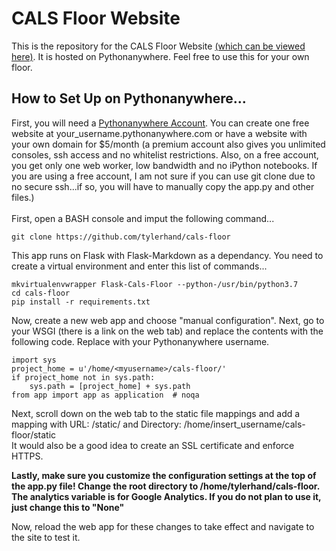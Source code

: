 # CALS Floor Website
This is the repository for the CALS Floor Website [\(which can be viewed here\)](www.calsfloor.info). It is hosted on Pythonanywhere.
Feel free to use this for your own floor.

## How to Set Up on Pythonanywhere...
First, you will need a [Pythonanywhere Account](https://www.pythonanywhere.com). You can create one free website at your_username.pythonanywhere.com or
have a website with your own domain for $5/month \(a premium account also gives you unlimited consoles, ssh access and no whitelist restrictions. Also,
on a free account, you get only one web worker, low bandwidth and no iPython notebooks. If you are using a free account, I am not sure if you can use
git clone due to no secure ssh...if so, you will have to manually copy the app.py and other files.\) <br><br>
First, open a BASH console and imput the following command...

    git clone https://github.com/tylerhand/cals-floor

This app runs on Flask with Flask-Markdown as a dependancy. You need to create a virtual environment and enter this list of commands...

    mkvirtualenvwrapper Flask-Cals-Floor --python-/usr/bin/python3.7
    cd cals-floor
    pip install -r requirements.txt


Now, create a new web app and choose "manual configuration". Next, go to your WSGI \(there is a link on the web tab\) and replace the contents with the
following code. Replace <myusername> with your Pythonanywhere username.

    import sys
    project_home = u'/home/<myusername>/cals-floor/'
    if project_home not in sys.path:
        sys.path = [project_home] + sys.path
    from app import app as application  # noqa

Next, scroll down on the web tab to the static file mappings and add a mapping with URL: /static/ and Directory: /home/insert_username/cals-floor/static<br>
It would also be a good idea to create an SSL certificate and enforce HTTPS.

**Lastly, make sure you customize the configuration settings at the top of the app.py file! Change the root directory to /home/tylerhand/cals-floor. The analytics variable is for Google Analytics. If you do not plan to use it, just change this to "None"**


Now, reload the web app for these changes to take effect and navigate to the site to test it.